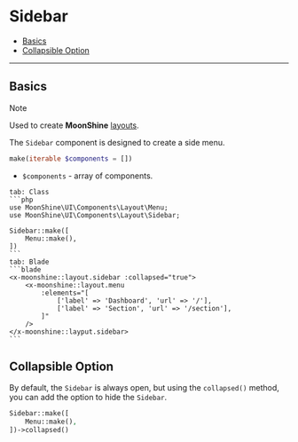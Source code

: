 # Sidebar

- [Basics](#basics)
- [Collapsible Option](#collapsed)

---

<a name="basics"></a>
## Basics

> [!NOTE]
> Used to create **MoonShine** [layouts](/docs/{{version}}/appearance/layout).

The `Sidebar` component is designed to create a side menu.

```php
make(iterable $components = [])
```

- `$components` - array of components.

~~~tabs
tab: Class
```php
use MoonShine\UI\Components\Layout\Menu;
use MoonShine\UI\Components\Layout\Sidebar;

Sidebar::make([
    Menu::make(),
])
```
tab: Blade
```blade
<x-moonshine::layout.sidebar :collapsed="true">
    <x-moonshine::layout.menu
        :elements="[
            ['label' => 'Dashboard', 'url' => '/'],
            ['label' => 'Section', 'url' => '/section'],
        ]"
    />
</x-moonshine::layput.sidebar>
```
~~~

<a name="collapsed"></a>
## Collapsible Option

By default, the `Sidebar` is always open, but using the `collapsed()` method, you can add the option to hide the `Sidebar`.

```php
Sidebar::make([
    Menu::make(),
])->collapsed()
```
